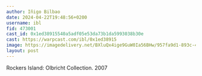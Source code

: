 ```yaml
---
author: Iñigo Bilbao
date: 2024-04-22T19:48:56+0200
username: ibl
fid: 473001
cast_id: 0x1ed38915540a5adf05e53da73b1da5993038b30e
cast: https://warpcast.com/ibl/0x1ed38915
image: https://imagedelivery.net/BXluQx4ige9GuW0Ia56BHw/957fa9d1-893c-4789-6c89-8ca13e8f7500/original
layout: post
---
```

Rockers Island: Olbricht Collection. 2007  

<img src='https://imagedelivery.net/BXluQx4ige9GuW0Ia56BHw/957fa9d1-893c-4789-6c89-8ca13e8f7500/original' alt='' referrerpolicy='no-referrer'/>